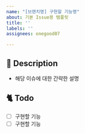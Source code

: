 ```yaml
---
name: "[브랜치명] 구현할 기능명"
about: 기본 Issue용 탬플릿
title: ''
labels: ''
assignees: onegood07

---
```


## 📔 Description
- 해당 이슈에 대한 간략한 설명

## 🐈 Todo
- [ ] 구현할 기능
- [ ] 구현할 기능
